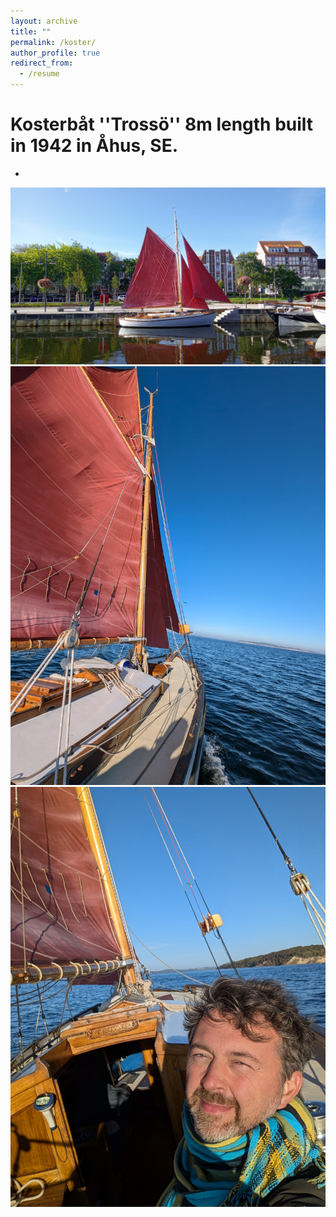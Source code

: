 ```yaml
---
layout: archive
title: ""
permalink: /koster/
author_profile: true
redirect_from:
  - /resume
---
```


Kosterbåt ''Trossö'' 8m length built in 1942 in Åhus, SE.
====

*

![Pic1](../images/pic1.jpg)![Pic1](../images/pic2.jpg)![Pic1](../images/pic3.jpg)